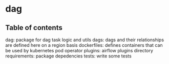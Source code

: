 # dag

## Table of contents

dag: package for dag task logic and utils
dags: dags and their relationships are defined here on a region basis
dockerfiles: defines containers that can be used by kubernetes pod operator
plugins: airflow plugins directory
requirements: package depedencies
tests: write some tests
